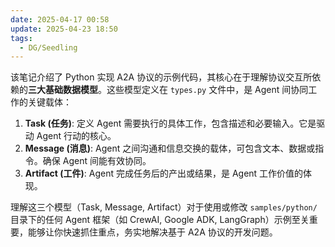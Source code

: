 ```yaml
---
date: 2025-04-17 00:58
update: 2025-04-23 18:50
tags:
  - DG/Seedling
---
```

该笔记介绍了 Python 实现 A2A 协议的示例代码，其核心在于理解协议交互所依赖的**三大基础数据模型**。这些模型定义在 `types.py` 文件中，是 Agent 间协同工作的关键载体：

1.  **Task (任务)**: 定义 Agent 需要执行的具体工作，包含描述和必要输入。它是驱动 Agent 行动的核心。
2.  **Message (消息)**: Agent 之间沟通和信息交换的载体，可包含文本、数据或指令。确保 Agent 间能有效协同。
3.  **Artifact (工件)**: Agent 完成任务后的产出或结果，是 Agent 工作价值的体现。

理解这三个模型（Task, Message, Artifact）对于使用或修改 `samples/python/` 目录下的任何 Agent 框架（如 CrewAI, Google ADK, LangGraph）示例至关重要，能够让你快速抓住重点，务实地解决基于 A2A 协议的开发问题。